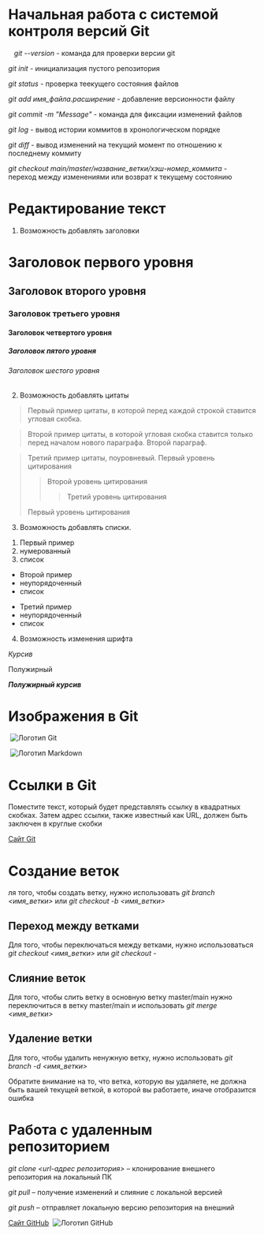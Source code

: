 # Начальная работа с системой контроля версий Git
 
 *git --version* - команда для проверки версии git

*git init* - инициализация пустого репозитория

*git status* - проверка теекущего состояния файлов

*git add имя_файла.расширение* - добавление версионности файлу

*git commit -m "Message"* - команда для фиксации изменений файлов

*git log* - вывод истории коммитов в хронологическом порядке

*git diff* - вывод изменений на текущий момент по отношению к последнему коммиту

*git checkout main/master/название_ветки/хэш-номер_коммита* - переход между изменениями или возврат к текущему состоянию

# Редактирование текст

1. Возможность добавлять заголовки 

Заголовок первого уровня
========================
Заголовок второго уровня
-------------------------
### Заголовок третьего уровня
#### Заголовок четвертого уровня
##### Заголовок пятого уровня
###### Заголовок шестого уровня

2. Возможность добавлять цитаты

>Первый пример цитаты,
>в которой перед каждой строкой
>ставится угловая скобка.

>Второй пример цитаты,
в которой угловая скобка
ставится только перед началом нового параграфа.
>Второй параграф.

>Третий пример цитаты, поуровневый.
> Первый уровень цитирования
>> Второй уровень цитирования
>>> Третий уровень цитирования
>
>Первый уровень цитирования

3. Возможность добавлять списки.
>
1. Первый пример
2.  нумерованный
3. cписок

* Второй пример
* неупорядоченный
* список

+ Третий пример
+ неупорядоченный
+ список

4. Возможность изменения шрифта


*Курсив*

Полужирный

***Полужирный курсив***


# Изображения в Git
 ![Логотип Git](https://git-scm.com/images/logo@2x.png)

 ![Логотип Markdown](https://markdown.net.br/assets/img/basic-syntax/markdown-logo-small.png)

# Ссылки в Git

Поместите текст, который будет представлять ссылку в квадратных скобках. Затем адрес ссылки, также известный как URL, должен быть заключен в круглые скобки

[Cайт Git](https://git-scm.com/)

# Создание веток

ля того, чтобы создать ветку, нужно использовать *git branch <имя_ветки>* или *git checkout -b <имя_ветки>*

## Переход между ветками

Для того, чтобы переключаться между ветками, нужно использоваться *git checkout <имя_ветки>* или *git checkout -* 

## Слияние веток

Для того, чтобы слить ветку в основную ветку master/main нужно переключиться в ветку master/main и использовать *git merge <имя_ветки>*

## Удаление ветки

Для того, чтобы удалить ненужную ветку, нужно использовать *git branch -d <имя_ветки>*

Обратите внимание на то, что ветка, которую вы удаляете, не должна быть вашей текущей веткой, в которой вы работаете, иначе отобразится ошибка

# Работа с удаленным репозиторием

*git clone <url-адрес репозитория>* – клонирование внешнего репозитория на  локальный ПК

*git pull* – получение изменений и слияние с локальной версией

*git push* – отправляет локальную версию репозитория на внешний

[Cайт GitHub](https://github.com/)
 ![Логотип GitHub](https://3dnews.ru/assets/external/illustrations/2020/03/17/1006161/i75_ArticleImage_23542.jpg)